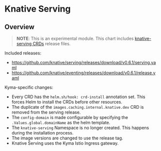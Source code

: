 # Knative Serving

## Overview

>**NOTE**: This is an experimental module.
This chart includes [knative-serving CRDs](https://github.com/knative/docs/tree/master/docs/serving) release files.

Included releases:
 * https://github.com/knative/serving/releases/download/v0.6.1/serving.yaml
 * https://github.com/knative/eventing/releases/download/v0.6.1/release.yaml

Kyma-specific changes:
 * Every CRD has the `helm.sh/hook: crd-install` annotation set. This forces Helm to install the CRDs before other resources.
 * The duplicate of the `images.caching.internal.knative.dev` CRD is removed from the serving release.
 * The `config-domain` is made configurable by specifying the `.Values.global.domainName` as the helm template.
 * The `knative-serving` Namespace is no longer created. This happens during the installation process.
 * The image versions are changed to use the release tag.
 * Knative Serving uses the Kyma Istio Ingress gateway.
